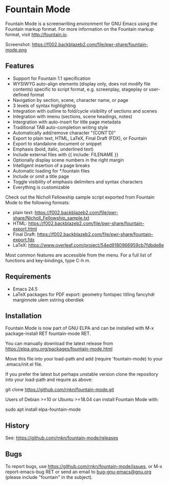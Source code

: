 # Fountain Mode #

Fountain Mode is a screenwriting environment for GNU Emacs using the
Fountain markup format. For more information on the Fountain markup
format, visit http://fountain.io.

Screenshot: https://f002.backblazeb2.com/file/pwr-share/fountain-mode.png

## Features ##

- Support for Fountain 1.1 specification
- WYSIWYG auto-align elements (display only, does not modify file
  contents) specific to script format, e.g. screenplay, stageplay or
  user-defined format
- Navigation by section, scene, character name, or page
- 3 levels of syntax highlighting
- Integration with outline to fold/cycle visibility of sections and
  scenes
- Integration with imenu (sections, scene headings, notes)
- Intergration with auto-insert for title page metadata
- Traditional TAB auto-completion writing style
- Automatically add/remove character "(CONT'D)"
- Export to plain text, HTML, LaTeX, Final Draft (FDX), or Fountain
- Export to standalone document or snippet
- Emphasis (bold, italic, underlined text)
- Include external files with {{ include: FILENAME }}
- Optionally display scene numbers in the right margin
- Intelligent insertion of a page breaks
- Automatic loading for *.fountain files
- Include or omit a title page
- Toggle visibility of emphasis delimiters and syntax characters
- Everything is customizable

Check out the Nicholl Fellowship sample script exported from Fountain
Mode to the following formats:

- plain text: https://f002.backblazeb2.com/file/pwr-share/Nicholl_Fellowship_sample.txt
- HTML: https://f002.backblazeb2.com/file/pwr-share/fountain-export.html
- Final Draft: https://f002.backblazeb2.com/file/pwr-share/fountain-export.fdx
- LaTeX: https://www.overleaf.com/project/54ed9180966959cb7fdbde8e

Most common features are accessible from the menu. For a full list of
functions and key-bindings, type C-h m.

## Requirements ##

- Emacs 24.5
- LaTeX packages for PDF export: geometry fontspec titling fancyhdr
  marginnote ulem xstring oberdiek

## Installation ##

Fountain Mode is now part of GNU ELPA and can be installed with M-x
package-install RET fountain-mode RET.

You can manually download the latest release from
https://elpa.gnu.org/packages/fountain-mode.html

Move this file into your load-path and add (require 'fountain-mode) to
your .emacs/init.el file.

If you prefer the latest but perhaps unstable version clone the
repository into your load-path and require as above:

git clone https://github.com/rnkn/fountain-mode.git

Users of Debian >=10 or Ubuntu >=18.04 can install Fountain Mode with:

sudo apt install elpa-fountain-mode

## History ##

See: https://github.com/rnkn/fountain-mode/releases

## Bugs ##

To report bugs, use https://github.com/rnkn/fountain-mode/issues, or M-x
report-emacs-bug RET or send an email to <bug-gnu-emacs@gnu.org> (please
include "fountain" in the subject).

